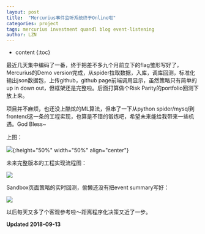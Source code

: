 ```yaml
---
layout: post
title:  "Mercurius事件监听系统终于Online啦"
categories: project 
tags: mercurius investment quandl blog event-listening
author: LZN
---
```


* content 
{:toc}

最近几天集中编码了一番，终于把差不多九个月前立下的flag雏形写好了，Mercurius的Demo version完成，从spider拉取数据，入库，调库回测，标准化输出json数据包，上传github，github page前端调用显示，虽然策略只有简单的up in down out，但框架还是完整啦。后面打算做个Risk Parity的portfolio回测下放上来。

项目并不麻烦，也还没上酷炫的ML算法，但串了一下从python spider/mysql到frontend这一条的工程实现，也算是不错的锻炼吧，希望未来能给我带来一些机遇。God Bless~

上图：

![](https://ws1.sinaimg.cn/large/73ebdc71ly1fv7ztpkl0sj210k0u0b29.jpg){:height="50%" width="50%" align="center"}


未来完整版本的工程实现流程图：

![](https://ws1.sinaimg.cn/large/73ebdc71ly1fv80eil7suj213j0td7ct.jpg)

Sandbox页面策略的实时回测，偷懒还没有把event summary写好：

![](https://ws1.sinaimg.cn/large/73ebdc71ly1fv80g5yuzxj20sq0gp77d.jpg)

以后每天又多了个客观参考啦～距离程序化决策又近了一步。

**Updated 2018-09-13**
